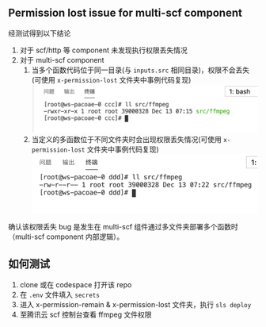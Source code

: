 ## Permission lost issue for multi-scf component

经测试得到以下结论

1. 对于 scf/http 等 component 未发现执行权限丢失情况
1. 对于 multi-scf component
    1. 当多个函数代码位于同一目录(与 `inputs.src` 相同目录)，权限不会丢失(可使用 `x-permission-lost` 文件夹中事例代码复现)
    ![](./ccc.png)
    1. 当定义的多函数位于不同文件夹时会出现权限丢失情况(可使用 `x-permission-lost` 文件夹中事例代码复现)
    ![](./ddd.png)

确认该权限丢失 bug 是发生在 multi-scf 组件通过多文件夹部署多个函数时（multi-scf component 内部逻辑）。

## 如何测试
1. clone 或在 codespace 打开该 repo
1. 在 `.env` 文件填入 `secrets`
1. 进入 x-permission-remain & x-permission-lost 文件夹，执行 `sls deploy`
1. 至腾讯云 scf 控制台查看 ffmpeg 文件权限
